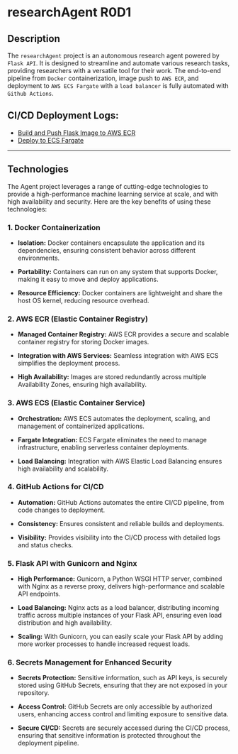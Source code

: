 # researchAgent R0D1

## Description

The `researchAgent` project is an autonomous research agent powered by `Flask API`. It is designed to streamline and automate various research tasks, providing researchers with a versatile tool for their work. The end-to-end pipeline from `Docker` containerization, image push to `AWS ECR`, and deployment to `AWS ECS Fargate` with a `load balancer` is fully automated with `Github Actions`.

## CI/CD Deployment Logs:

- [Build and Push Flask Image to AWS ECR](https://github.com/HieuFromWaterloo/researchAgent/actions/workflows/main_ecr.yaml)
- [Deploy to ECS Fargate](https://github.com/HieuFromWaterloo/researchAgent/actions/workflows/main_ecs.yaml)

---

## Technologies

The Agent project leverages a range of cutting-edge technologies to provide a high-performance machine learning service at scale, and with high availability and security. Here are the key benefits of using these technologies:

### 1. Docker Containerization

- **Isolation:** Docker containers encapsulate the application and its dependencies, ensuring consistent behavior across different environments.

- **Portability:** Containers can run on any system that supports Docker, making it easy to move and deploy applications.

- **Resource Efficiency:** Docker containers are lightweight and share the host OS kernel, reducing resource overhead.

### 2. AWS ECR (Elastic Container Registry)

- **Managed Container Registry:** AWS ECR provides a secure and scalable container registry for storing Docker images.

- **Integration with AWS Services:** Seamless integration with AWS ECS simplifies the deployment process.

- **High Availability:** Images are stored redundantly across multiple Availability Zones, ensuring high availability.

### 3. AWS ECS (Elastic Container Service)

- **Orchestration:** AWS ECS automates the deployment, scaling, and management of containerized applications.

- **Fargate Integration:** ECS Fargate eliminates the need to manage infrastructure, enabling serverless container deployments.

- **Load Balancing:** Integration with AWS Elastic Load Balancing ensures high availability and scalability.

### 4. GitHub Actions for CI/CD

- **Automation:** GitHub Actions automates the entire CI/CD pipeline, from code changes to deployment.

- **Consistency:** Ensures consistent and reliable builds and deployments.

- **Visibility:** Provides visibility into the CI/CD process with detailed logs and status checks.

### 5. Flask API with Gunicorn and Nginx

- **High Performance:** Gunicorn, a Python WSGI HTTP server, combined with Nginx as a reverse proxy, delivers high-performance and scalable API endpoints.

- **Load Balancing:** Nginx acts as a load balancer, distributing incoming traffic across multiple instances of your Flask API, ensuring even load distribution and high availability.

- **Scaling:** With Gunicorn, you can easily scale your Flask API by adding more worker processes to handle increased request loads.

### 6. Secrets Management for Enhanced Security

- **Secrets Protection:** Sensitive information, such as API keys, is securely stored using GitHub Secrets, ensuring that they are not exposed in your repository.

- **Access Control:** GitHub Secrets are only accessible by authorized users, enhancing access control and limiting exposure to sensitive data.

- **Secure CI/CD:** Secrets are securely accessed during the CI/CD process, ensuring that sensitive information is protected throughout the deployment pipeline.
